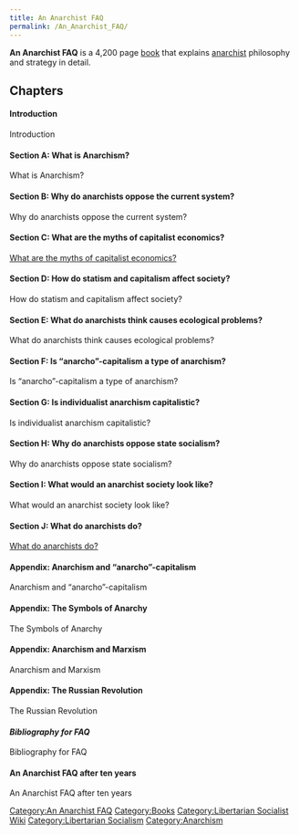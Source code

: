 ```yaml
---
title: An Anarchist FAQ
permalink: /An_Anarchist_FAQ/
---
```


**An Anarchist FAQ** is a 4,200 page
[book](List_of_Libertarian_Socialist_Books.md "wikilink") that explains
[anarchist](Anarchism.md "wikilink") philosophy and strategy in detail.

## Chapters

#### **Introduction**

Introduction

#### **Section A: What is Anarchism?**

What is Anarchism?

#### **Section B: Why do anarchists oppose the current system?**

Why do anarchists oppose the current system?

#### **Section C: What are the myths of capitalist economics?**

[What are the myths of capitalist
economics?](Section_C:_What_are_the_myths_of_capitalist_economics?_(An_Anarchist_FAQ).md "wikilink")

#### **Section D: How do statism and capitalism affect society?**

How do statism and capitalism affect society?

#### **Section E: What do anarchists think causes ecological problems?**

What do anarchists think causes ecological problems?

#### **Section F: Is “anarcho”-capitalism a type of anarchism?**

Is “anarcho”-capitalism a type of anarchism?

#### **Section G: Is individualist anarchism capitalistic?**

Is individualist anarchism capitalistic?

#### **Section H: Why do anarchists oppose state socialism?**

Why do anarchists oppose state socialism?

#### **Section I: What would an anarchist society look like?**

What would an anarchist society look like?

#### **Section J: What do anarchists do?**

[What do anarchists
do?](Section_J:_What_do_anarchists_do?_(An_Anarchist_FAQ).md "wikilink")

#### **Appendix: Anarchism and “anarcho”-capitalism**

Anarchism and “anarcho”-capitalism

#### **Appendix: The Symbols of Anarchy**

The Symbols of Anarchy

#### **Appendix: Anarchism and Marxism**

Anarchism and Marxism

#### **Appendix: The Russian Revolution**

The Russian Revolution

#### <em>**Bibliography for FAQ**</em>

Bibliography for FAQ

#### **An Anarchist FAQ after ten years**

An Anarchist FAQ after ten years

[Category:An Anarchist FAQ](Category:An_Anarchist_FAQ.md "wikilink")
[Category:Books](Category:Books.md "wikilink") [Category:Libertarian
Socialist Wiki](Category:Libertarian_Socialist_Wiki.md "wikilink")
[Category:Libertarian
Socialism](Category:Libertarian_Socialism.md "wikilink")
[Category:Anarchism](Category:Anarchism.md "wikilink")